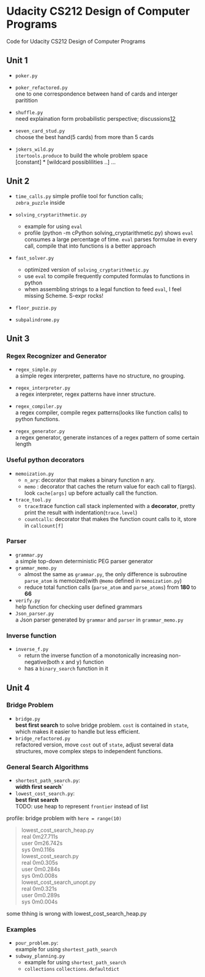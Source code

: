 Udacity CS212 Design of Computer Programs
=========================================

Code for Udacity CS212 Design of Computer Programs

Unit 1
------
* `poker.py`
* `poker_refactored.py`  
  one to one correspondence between hand of cards and interger paritition
* `shuffle.py`   
  need explaination form probabilistic perspective;
  discussions[1](http://forums.udacity.com/questions/5003230/chi-squared-test-applied-to-shuffles#cs212)[2](http://forums.udacity.com/questions/5003462/less-biased-implementation-of-shuffle2#cs212?page=1&focusedAnswerId=8980) 

* `seven_card_stud.py`  
  choose the best hand(5 cards) from more than 5 cards
* `jokers_wild.py`  
  `itertools.produce` to build the whole problem space  
  [constant] * [wildcard possiblilities ..] ...

Unit 2
------
* `time_calls.py`
  simple profile tool for function calls;  
  `zebra_puzzle` inside
* `solving_cryptarithmetic.py`
  - example for using `eval`
  - profile (python -m cPython solving_cryptarithmetic.py) shows `eval` consumes a large percentage of time. `eval` parses formulae in every call, compile that into functions is a better approach
* `fast_solver.py`
  - optimized version of `solving_cryptarithmetic.py`
  - use `eval` to compile frequently computed formulas to functions in python
  - when assembling strings to a legal function to feed `eval`, I feel missing Scheme. S-expr rocks!

* `floor_puzzie.py`
* `subpalindrome.py`

Unit 3
------
### Regex Recognizer and Generator 
* `regex_simple.py`  
  a simple regex interpreter, patterns have no structure, no grouping.
* `regex_interpreter.py`  
  a regex interpreter, regex patterns have inner structure.
* `regex_compiler.py`  
  a regex compiler, compile regex patterns(looks like function calls) to python functions.


* `regex_generator.py`  
  a regex generator, generate instances of a regex pattern of some certain length

### Useful python decorators
* `memoization.py`
  - `n_ary`: decorator that makes a binary function n ary.
  - `memo` : decorator that caches the return value for each call to f(args). look `cache[args]` up before actually call the function.
* `trace_tool.py`
  - `trace`:trace function call stack inplemented with a **decorator**, pretty print the result with indentation(`trace.level`)
  - `countcalls`: decorator that makes the function count calls to it, store in `callcount[f]`

### Parser
* `grammar.py`  
  a simple top-down deterministic PEG parser generator
* `grammar_memo.py`  
  - almost the same as `grammar.py`, the only difference is subroutine `parse_atom` is memoized(with `@memo` defined in `memoization.py`)
  - reduce total function calls (`parse_atom` and `parse_atoms`) from **180** to **66**
* `verify.py`  
  help function for checking user defined grammars
* `Json_parser.py`  
  a Json parser generated by `grammar` and `parser` in `grammar_memo.py`

### Inverse function
* `inverse_f.py`  
  - return the inverse function of a monotonically increasing non-negative(both x and y) function
  - has a `binary_search` function in it

Unit 4
------
### Bridge Problem
* `bridge.py`  
  **best first search** to solve bridge problem. `cost` is contained in `state`, which makes it easier to handle but less efficient.
* `bridge_refactored.py`  
  refactored version, move `cost` out of `state`, adjust several data structures, move complex steps to independent functions.

### General Search Algorithms
* `shortest_path_search.py`:  
  **width first search`**
* `lowest_cost_search.py`:  
  **best first search**   
  TODO: use heap to represent `frontier` instead of list

profile: bridge problem with `here = range(10)`
>   lowest_cost_search_heap.py  
>   real	0m27.711s     
>   user	0m26.742s    
>   sys	0m0.116s    
>   lowest_cost_search.py    
>   real	0m0.305s    
>   user	0m0.284s    
>   sys	0m0.008s    
>   lowest_cost_search_unopt.py    
>   real	0m0.321s    
>   user	0m0.289s    
>   sys	0m0.004s    

some thhing is wrong with lowest_cost_search_heap.py

### Examples
* `pour_problem.py`:  
  example for using `shortest_path_search`
* `subway_planning.py`
  - example for using `shortest_path_search`
  - `collections` `collections.defaultdict`
